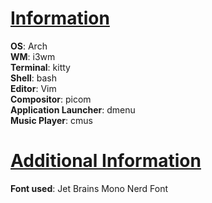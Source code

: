 # <ins><b>Information</b></ins>

**OS**: Arch  
**WM**: i3wm  
**Terminal**: kitty  
**Shell**: bash  
**Editor**: Vim  
**Compositor**: picom  
**Application Launcher**: dmenu  
**Music Player**: cmus  

# <ins>**Additional Information**</ins>

**Font used**: Jet Brains Mono Nerd Font <br>

